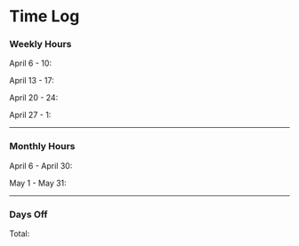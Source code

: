 # Time Log

### Weekly Hours

April 6 - 10: 

April 13 - 17: 

April 20 - 24: 

April 27 - 1: 

****************************

### Monthly Hours

April 6 - April 30: 

May 1 - May 31: 

****************************
### Days Off

Total: 